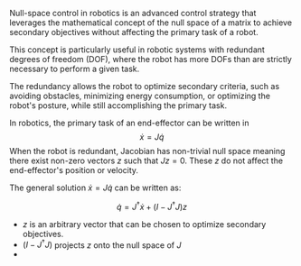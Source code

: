 Null-space control in robotics is an advanced control strategy that leverages the mathematical concept of the null space of a matrix to achieve secondary objectives without affecting the primary task of a robot. 

This concept is particularly useful in robotic systems with redundant degrees of freedom (DOF), where the robot has more DOFs than are strictly necessary to perform a given task. 

The redundancy allows the robot to optimize secondary criteria, such as avoiding obstacles, minimizing energy consumption, or optimizing the robot's posture, while still accomplishing the primary task.

In robotics, the primary task of an end-effector can be written in 
$$
\dot{x} = J\dot{q}
$$
When the robot is redundant, Jacobian has non-trivial null space meaning there exist non-zero vectors $z$ such that $Jz = 0$. These $z$ do not affect the end-effector's position or velocity.

The general solution $\dot{x} = J\dot{q}$ can be written as:

$$
\dot{q} = J^\dagger\dot{x} + (I - J^\dagger J)z
$$
- $z$ is an arbitrary vector that can be chosen to optimize secondary objectives.
- $(I - J^\dagger J)$ projects $z$ onto the null space of $J$
- 